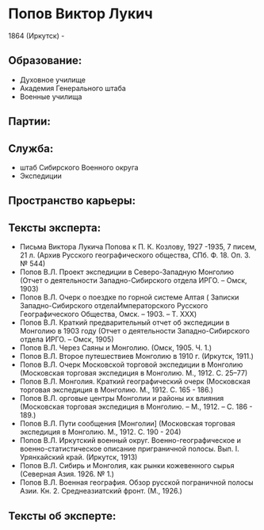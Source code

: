 # Попов Виктор Лукич
1864 (Иркутск)  - 

## Образование:
* Духовное училище
* Академия Генерального штаба
* Военные училища
## Партии:
## Служба:
* штаб Сибирского Военного округа
* Экспедиции 
## Пространство карьеры:
## Тексты эксперта:
* Письма Виктора Лукича Попова к П. К. Козлову, 1927 -1935, 7 писем, 21 л. (Архив Русского географического общества, СПб. Ф. 18. Оп. 3. № 544) 
* Попов В.Л. Проект экспедиции в Северо-Западную Монголию (Отчет о деятельности Западно-Сибирского отдела ИРГО. – Омск, 1903) 
* Попов В.Л. Очерк о поездке по горной системе Алтая ( Записки Западно-Сибирского отделаИмператорского Русского Географического Общества, Омск. – 1903. – Т. XXX) 
* Попов В.Л. Краткий предварительный отчет об экспедиции в Монголию в 1903 году (Отчет о деятельности Западно-Сибирского отдела ИРГО. – Омск, 1905) 
* Попов В.Л. Через Саяны и Монголию. (Омск, 1905. Ч. 1.) 
* Попов В.Л. Второе путешествиев Монголию в 1910 г. (Иркутск, 1911.) 
* Попов В.Л. Очерк Московской торговой экспедиции в Монголию (Московская торговая экспедиция в Монголию. М., 1912. С. 25–77) 
* Попов В.Л. Монголия. Краткий географический очерк (Московская торговая экспедиция в Монголию. М., 1912.  С. 165 - 186.) 
* Попов В.Л. орговые центры Монголии и районы их влияния (Московская торговая экспедиция в Монголию. – М., 1912. – С. 186 - 189.) 
* Попов В.Л. Пути сообщения [Монголии] (Московская торговая экспедиция в Монголию.  М., 1912. С. 190 - 204) 
* Попов В.Л. Иркутский военный округ. Военно-географическое и военно-статистическое описание приграничной полосы. Вып. I. Урянхайский край. (Иркутск, 1913) 
* Попов В.Л. Сибирь и Монголия, как рынки кожевенного сырья (Северная Азия. 1926. № 1.) 
* Попов В.Л. Военная география. Обзор русской пограничной полосы Азии. Кн. 2. Среднеазиатский фронт. (М., 1926.) 
## Тексты об эксперте:
